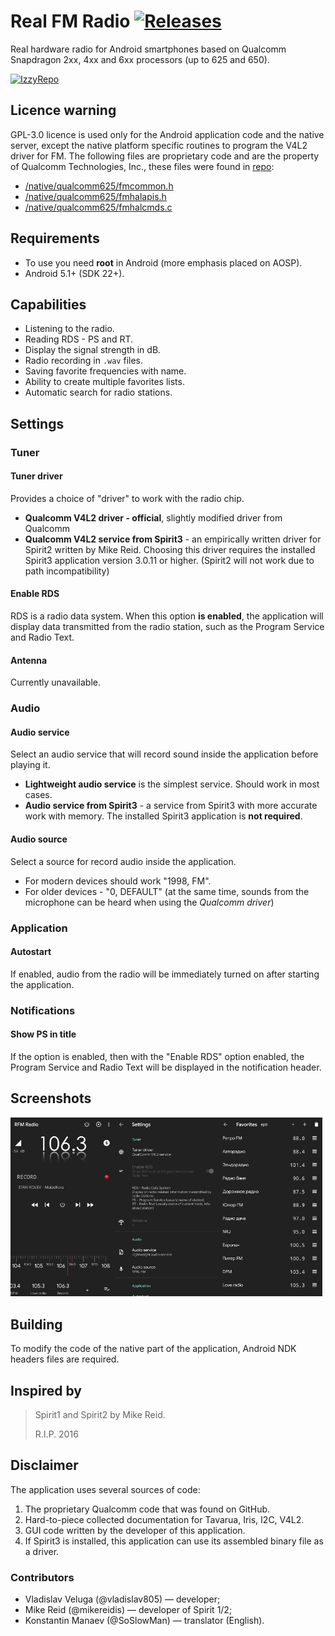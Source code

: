 # Real FM Radio [![Releases](https://img.shields.io/github/downloads/vladislav805/RFM-Radio/total)](https://github.com/vladislav805/RFM-Radio/releases/latest)

Real hardware radio for Android smartphones based on Qualcomm Snapdragon 2xx, 4xx and 6xx processors (up to 625 and 650).

[<img alt="IzzyRepo" src="https://gitlab.com/IzzyOnDroid/repo/-/raw/master/assets/IzzyOnDroid.png" width="176" />](https://apt.izzysoft.de/fdroid/index/apk/com.vlad805.fmradio)


## Licence warning

GPL-3.0 licence is used only for the Android application code and the native server, except the native platform specific routines to program the V4L2 driver for FM. The following files are proprietary code and are the property of Qualcomm Technologies, Inc., these files were found in [repo](https://github.com/msm-proprietary/vendor_qcom_proprietary-msm8953/tree/6cafff53eca7f0c28fa9c470b5211423cf47fd40/fm/fmtest):
* [/native/qualcomm625/fmcommon.h](https://github.com/vladislav805/RFM-Radio/blob/dev/native/qualcomm625/fmcommon.h)
* [/native/qualcomm625/fmhalapis.h](https://github.com/vladislav805/RFM-Radio/blob/dev/native/qualcomm625/fmhalapis.h)
* [/native/qualcomm625/fmhalcmds.c](https://github.com/vladislav805/RFM-Radio/blob/dev/native/qualcomm625/fmhalcmds.c)


## Requirements

* To use you need **root** in Android (more emphasis placed on AOSP).
* Android 5.1+ (SDK 22+).


## Capabilities

* Listening to the radio.
* Reading RDS - PS and RT.
* Display the signal strength in dB.
* Radio recording in `.wav` files.
* Saving favorite frequencies with name.
* Ability to create multiple favorites lists.
* Automatic search for radio stations.

## Settings
### Tuner
#### Tuner driver

Provides a choice of "driver" to work with the radio chip.
* **Qualcomm V4L2 driver - official**, slightly modified driver from Qualcomm
* **Qualcomm V4L2 service from Spirit3** - an empirically written driver for Spirit2 written by Mike Reid. Choosing this driver requires the installed Spirit3 application version 3.0.11 or higher. (Spirit2 will not work due to path incompatibility)


#### Enable RDS

RDS is a radio data system.
When this option **is enabled**, the application will display data transmitted from the radio station, such as the Program Service and Radio Text.

#### Antenna

Currently unavailable.


### Audio
#### Audio service

Select an audio service that will record sound inside the application before playing it.
* **Lightweight audio service** is the simplest service. Should work in most cases.
* **Audio service from Spirit3** - a service from Spirit3 with more accurate work with memory. The installed Spirit3 application is **not required**.


#### Audio source

Select a source for record audio inside the application.
* For modern devices should work "1998, FM".
* For older devices - "0, DEFAULT" (at the same time, sounds from the microphone can be heard when using the *Qualcomm driver*)


### Application
#### Autostart

If enabled, audio from the radio will be immediately turned on after starting the application.


### Notifications
#### Show PS in title

If the option is enabled, then with the "Enable RDS" option enabled, the Program Service and Radio Text will be displayed in the notification header.


## Screenshots

<img src="images/main.png" width="33%" alt="Main screen"/><img src="images/settings.png" width="33%" alt="Settings screen"/><img src="images/favorites.png" width="33%" alt="Favorites screen"/>

## Building

To modify the code of the native part of the application, Android NDK headers files are required.


## Inspired by

> Spirit1 and Spirit2 by Mike Reid.
>
> R.I.P. 2016

## Disclaimer

The application uses several sources of code:
1. The proprietary Qualcomm code that was found on GitHub.
2. Hard-to-piece collected documentation for Tavarua, Iris, I2C, V4L2.
3. GUI code written by the developer of this application.
4. If Spirit3 is installed, this application can use its assembled binary file as a driver.

### Contributors
* Vladislav Veluga (@vladislav805) &mdash; developer;
* Mike Reid (@mikereidis) &mdash; developer of Spirit 1/2;
* Konstantin Manaev (@SoSlowMan) &mdash; translator (English).
